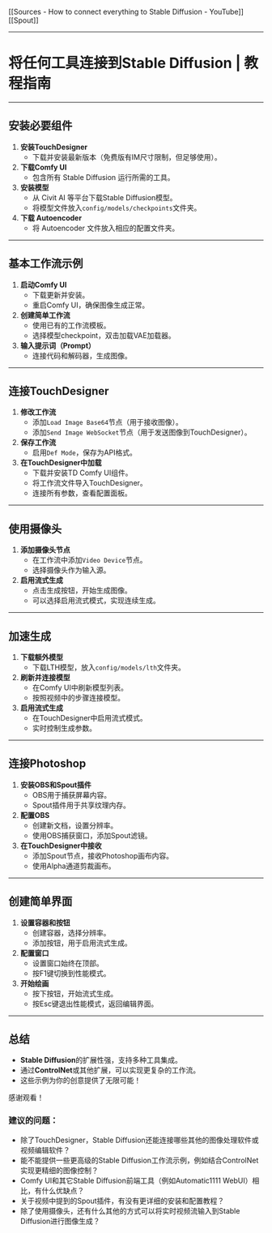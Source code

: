

[[Sources -  How to connect everything to Stable Diffusion - YouTube]]
[[Spout]]


---
# 将任何工具连接到Stable Diffusion | 教程指南

---

## **安装必要组件**
1. **安装TouchDesigner**  
   - 下载并安装最新版本（免费版有IM尺寸限制，但足够使用）。
2. **下载Comfy UI**  
   - 包含所有 Stable Diffusion 运行所需的工具。
1. **安装模型**  
   - 从 Civit AI 等平台下载Stable Diffusion模型。
   - 将模型文件放入`config/models/checkpoints`文件夹。
1. **下载 Autoencoder**  
   - 将 Autoencoder 文件放入相应的配置文件夹。

---

## **基本工作流示例**
1. **启动Comfy UI**  
   - 下载更新并安装。
   - 重启Comfy UI，确保图像生成正常。
2. **创建简单工作流**  
   - 使用已有的工作流模板。
   - 选择模型checkpoint，双击加载VAE加载器。
3. **输入提示词（Prompt）**  
   - 连接代码和解码器，生成图像。

---

## **连接TouchDesigner**
1. **修改工作流**  
   - 添加`Load Image Base64`节点（用于接收图像）。
   - 添加`Send Image WebSocket`节点（用于发送图像到TouchDesigner）。
2. **保存工作流**  
   - 启用`Def Mode`，保存为API格式。
3. **在TouchDesigner中加载**  
   - 下载并安装TD Comfy UI组件。
   - 将工作流文件导入TouchDesigner。
   - 连接所有参数，查看配置面板。

---

## **使用摄像头**
1. **添加摄像头节点**  
   - 在工作流中添加`Video Device`节点。
   - 选择摄像头作为输入源。
2. **启用流式生成**  
   - 点击生成按钮，开始生成图像。
   - 可以选择启用流式模式，实现连续生成。

---

## **加速生成**
1. **下载额外模型**  
   - 下载LTH模型，放入`config/models/lth`文件夹。
2. **刷新并连接模型**  
   - 在Comfy UI中刷新模型列表。
   - 按照视频中的步骤连接模型。
3. **启用流式生成**  
   - 在TouchDesigner中启用流式模式。
   - 实时控制生成参数。

---

## **连接Photoshop**
1. **安装OBS和Spout插件**  
   - OBS用于捕获屏幕内容。
   - Spout插件用于共享纹理内存。
2. **配置OBS**  
   - 创建新文档，设置分辨率。
   - 使用OBS捕获窗口，添加Spout滤镜。
3. **在TouchDesigner中接收**  
   - 添加Spout节点，接收Photoshop画布内容。
   - 使用Alpha通道剪裁画布。

---

## **创建简单界面**
1. **设置容器和按钮**  
   - 创建容器，选择分辨率。
   - 添加按钮，用于启用流式生成。
2. **配置窗口**  
   - 设置窗口始终在顶部。
   - 按F1键切换到性能模式。
3. **开始绘画**  
   - 按下按钮，开始流式生成。
   - 按Esc键退出性能模式，返回编辑界面。

---

## **总结**
- **Stable Diffusion**的扩展性强，支持多种工具集成。
- 通过**ControlNet**或其他扩展，可以实现更复杂的工作流。
- 这些示例为你的创意提供了无限可能！

感谢观看！

### 建议的问题：
- 除了TouchDesigner，Stable Diffusion还能连接哪些其他的图像处理软件或视频编辑软件？
- 能不能提供一些更高级的Stable Diffusion工作流示例，例如结合ControlNet实现更精细的图像控制？
- Comfy UI和其它Stable Diffusion前端工具（例如Automatic1111 WebUI）相比，有什么优缺点？
- 关于视频中提到的Spout插件，有没有更详细的安装和配置教程？
- 除了使用摄像头，还有什么其他的方式可以将实时视频流输入到Stable Diffusion进行图像生成？
